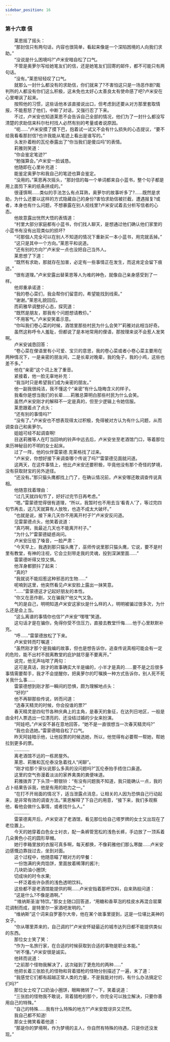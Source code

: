 ```yaml
---
sidebar_position: 16
---
```

### 第十六章 信  


　　莱恩摇了摇头：  
　　“那封信只有两句话，内容也很简单，看起来像是一个深陷困境的人向我们求助。”  
　　“没说是什么困境吗?”卢米安暗自松了口气。  
　　不管是奥萝尔写给她笔友们的信，还是她笔友们回寄的邮件，都不可能只有两句话。  
　　“没有。”莱恩轻轻叹了口气。  
　　就那么一封什么都没有的求助信，你们就来了?不害怕这只是一场恶作剧?裁判所的人都没有你们这么积极，这未免也太好心太善良太有使命感了吧?卢米安在心里嘲讽了起来。  
　　按照他的习惯，这些话他本该直接说出口，但考虑到还要从对方那里套取情报，不能惹怒了他们，中断了对话，又强行忍了下来。  
　　不过，卢米安也知道莱恩不会告诉自己全部的情况，他们为了一封什么都没写清楚的求助信来科尔杜村找人必然有别的考量或者说原因。  
　　“呃……”卢米安摸了摸下巴，抱着试一试又不会有什么损失的心态提议，“要不给我看看那封信?也许我能从笔迹上看出是谁写的。”  
　　头发扑着粉的瓦伦泰露出了“你当我们是傻瓜吗”的表情。  
　　莉雅则笑道：  
　　“你会鉴定笔迹?”  
　　“勉强算会。”卢米安一脸诚恳。  
　　他随即在心里补充道：  
　　能鉴定奥萝尔和我自己的笔迹也算会鉴定。  
　　“没用的。”莱恩再次摇头，“那封信的每一个单词都来自小蓝书，整个句子都是用上面剪下来的纸条拼成的。”  
　　很谨慎啊……类似的手法怎么有点耳熟，奥萝尔的故事听多了?……既然是求助，为什么还要以这样的方式隐藏自己的身份?害怕求助信被拦截，遭遇报复?或者，本身也有什么问题，不想暴露在别人视线里?卢米安试着去分析写信者的心态。  
　　他故意露出恍然大悟的表情道：  
　　“村里大部分家庭都有小蓝书，你们找人聊天，是想通过他们确认他们家里的小蓝书有没有出现类似的损坏?  
　　“可那個人完全可以在别人不知道的情况下重新买一本小蓝书，用完就丢掉。”  
　　“这只是其中一个方向。”莱恩平和说道。  
　　“还有别的方向?”卢米安一点也没把自己当外人。  
　　莱恩想了下道：  
　　“既然有求助，那就存在加害，必定有一些事情正在发生，而这肯定会留下痕迹。”  
　　“很有道理。”卢米安露出替莱恩等人为难的神色，就像自己亲身感受到了一样。  
　　他郑重承诺道：  
　　“我的卷心菜们，我会帮你们留意的，希望能找到线索。”  
　　“谢谢。”莱恩礼貌回应。  
　　而莉雅早调整好心态，探究道：  
　　“既然是朋友，那我有个问题想请教伱。”  
　　“不用客气。”卢米安笑着示意。  
　　“你叫我们卷心菜的时候，酒馆里那些村民为什么会笑?”莉雅对此相当好奇。  
　　虽然这称呼令人羞耻，但都说了是本地常用的俚语，那按理来说不会惹人发笑啊。  
　　卢米安诚恳回答：  
　　“卷心菜在俚语里有小可爱、宝贝的意思，我的卷心菜或者小卷心菜主要用在两种情况下，一是亲密的朋友间，二是长辈对晚辈，我的兔子，我的小鸡，这些也差不多。”  
　　他在“亲密”这个词上发了重音。  
　　紧接着，他一脸无辜地补充：  
　　“我当时只是希望我们成为亲密的朋友。”  
　　他一副我很纯洁，我不懂这个“亲密”有什么隐晦含义的样子。  
　　我看你是想当我们的长辈……莉雅总算明白那些村民为什么会笑。  
　　虽然卢米安刚才的解释不一定是真的，但至少逻辑上令她信服。  
　　莱恩跟着点了点头：  
　　“还有别的事情吗?”  
　　“没有了。”卢米安也不想表现得太过积极，免得被对方认为有什么问题，从而调查自己和奥萝尔。  
　　姐姐可经不起调查啊!  
　　目送莉雅等人在叮当回响的铃声中远去后，卢米安坐至老酒馆门口，等着那位来历神秘目的不明的女士起床。  
　　过了一阵，他的伙伴雷蒙德.克莱格找了过来。  
　　“卢米安，你想好接下来调查哪个传说了吗?”雷蒙德见面就问道。  
　　这两天，在这件事情上，他比卢米安还要积极，毕竟他没有那个奇怪的梦境，没有获取财宝的另外途径。  
　　“还没有。”那只猫头鹰都找上门了，在确认情况前，卢米安哪还敢调查传说真相。  
　　他随意找着理由：  
　　“过几天就四旬节了，好好过完节日再考虑。”  
　　“嗯。”雷蒙德觉得很有道理，“所以，我暂时也不用去当‘看青人’了，等过完四旬节再去，这几天就算有人放牧，也造不成太大破坏。”  
　　“也就是说，接下来几天你不用离开村子?”卢米安反问道。  
　　见雷蒙德点头，他笑着说道：  
　　“真巧啊，我最近几天也不能离开村子。”  
　　“为什么?”雷蒙德疑惑询问。  
　　卢米安压低了嗓音，一脸严肃：  
　　“今天早上，我遇到那只猫头鹰了，巫师传说里那只猫头鹰，它说，要不是村里有教堂，有神的注视，它会立刻带走我的灵魂，投到深渊里面……”  
　　雷蒙德听得又惊又惧。  
　　他浑身都颤抖了起来：  
　　“真的?  
　　“我就说不能招惹这种邪恶的生物……”  
　　呢喃到这里，他突然看见卢米安脸上露出一抹笑意。  
　　“……”雷蒙德这才记起好朋友的本性。  
　　“你又在恶作剧，又在骗我?”他又气又急。  
　　气的是自己，明明知道卢米安这家伙是什么样的人，明明被骗过很多次，为什么还是会上当。  
　　“这么离谱的事情你也信?”卢米安“嘿嘿”笑道。  
　　这句话才是在骗你，免得你受不住压力，直接去教堂忏悔……他于心里默默补充。  
　　“呼……”雷蒙德放松了下来。  
　　卢米安转而叮嘱道：  
　　“虽然刚才那个是我编的故事，但也是想告诉你，追查传说真相可能会有一定的危险，能不出村不脱离教堂的庇护就尽量不要离开。”  
　　说完，他无声咕哝了两句：  
　　这可是真话，刚才的故事确实大半是编的，小半才是真的……要不是之后很多事情需要帮手，我才不会提醒你，把奥萝尔的叮嘱换一种方式告诉你，别人死不死关我什么事……  
　　雷蒙德想到刚才那一瞬间的恐惧，颇为理解地点头：  
　　“好的!”  
　　他不再聊那些传说，转而问道：  
　　“选春天精灵的时候，你会投谁的票?”  
　　春天精灵是四旬节各种庆典上的主角，是春天的象征，在达列日地区，一般是由全村人票选出一位漂亮的、还没结过婚的少女来扮演。  
　　“阿娃吧。”卢米安不甚在意地回答，“她不是一直很想当一次春天精灵吗?”  
　　“我也会选她。”雷蒙德暗自松了口气。  
　　昨天阿娃暗示他，让他投票的时候选她，所以，他觉得有必要帮一帮她，帮她拉到更多的票。  
　　…………  
　　离老酒馆不远的一栋房屋外。  
　　莱恩、莉雅和瓦伦泰没急着找人“闲聊”。  
　　“刚才给那个家伙说那么多真的没问题吗?”瓦伦泰抬手捂住口鼻道。  
　　这里的空气弥漫着淡淡的家养禽类的粪便味道。  
　　莉雅拨弄了下头顶一颗银铃：“有没有问题我不知道，我只能确认一点，我的占卜结果告诉我，他是有用的助力之一。”  
　　“在打不开局面的情况下，适当泄露点消息，让相关的人因为恐惧自己行动起来，是非常有效的调查方法。”莱恩解释了下自己的用意，“接下来，我们多观察他，看他会做什么事情，或者找什么人。”  
　　…………  
　　雷蒙德离开后，卢米安进了老酒馆，看见那位给自己塔罗牌的女士又出现在了老位置上。  
　　今天的她穿着白色女士衬衣，配一条裤管宽松的浅色长裤，手边放了一顶系着几朵黄色小花的圆形草帽。  
　　她行李箱里放的衣服可真多啊，每天都换，不像莉雅他们那么寒酸……卢米安边感慨边靠拢过去，坐到对面。  
　　这个过程中，他随意瞄了眼对方的早餐：  
　　一份饱满的夹肉馅饼，里面放着稀薄的酱汁;  
　　几块奶油小圈饼;  
　　切成块的时令水果;  
　　一杯泛着些许杂质的浅色透明饮料。  
　　这些都不是老酒馆能提供的啊……卢米安指着那杯饮料，自来熟般问道：  
　　“这是什么?不像是酒啊。”  
　　“‘维纳斯圣油’特饮。”那女士随口回答道，“用糖和香草泡的桂皮水再混合罂粟花调制而成，是特里尔一家酒吧发明的。”  
　　“维纳斯”这个词来自罗塞尔大帝，他在某个故事里提到，这是一位堪比美神的女子。  
　　“你从哪里弄来的，自己调的?”卢米安怀疑最近的城市达列日都不能提供类似的东西。  
　　那位女士笑了笑：  
　　“作为一名旅行家，在合适的时候获取到合适的事物是职业本能。”  
　　“听不懂。”卢米安很是诚实。  
　　他转而说道：  
　　“之前那个怪物我解决了，这次碰到了更危险的两种……”  
　　他把长着三张脸孔的怪物和背着猎枪的怪物分别描述了一遍，末了道：  
　　“我感觉它们都有超越正常人类的力量，不是我能对付的，有什么办法搞定它们吗?”  
　　那位女士咬了口奶油小圈饼，眼眸微转了一下，笑着说道：  
　　“三张脸的怪物我不敢说，背着猎枪的那个，你完全可以独立解决，只要你善用自己的特殊。”  
　　“自己的特殊……我有什么特殊的地方?”卢米安既讶异又茫然。  
　　我自己都不知道!  
　　那女士微笑看着他道：  
　　“那是你的梦境啊，作为梦境的主人，你自然有特殊的待遇，只是你还没发现。”  
